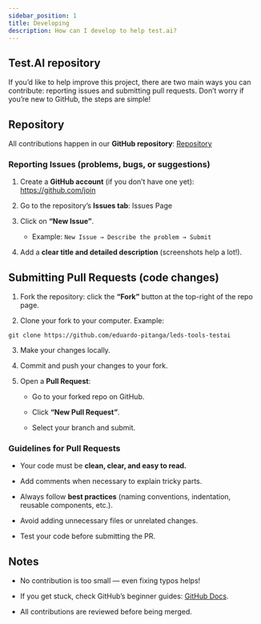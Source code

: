 ```yaml
---
sidebar_position: 1
title: Developing
description: How can I develop to help test.ai?
---
```


## Test.AI repository

If you’d like to help improve this project, there are two main ways you can contribute: reporting issues and submitting pull requests. Don’t worry if you’re new to GitHub, the steps are simple!

## Repository

All contributions happen in our **GitHub repository**: [Repository](https://github.com/eduardo-pitanga/leds-tools-testai)

### Reporting Issues (problems, bugs, or suggestions)

 1. Create a **GitHub account** (if you don’t have one yet): https://github.com/join

 2. Go to the repository’s **Issues tab**: Issues Page

 3. Click on **“New Issue”**.

    - Example: ```New Issue → Describe the problem → Submit```

 4. Add a **clear title and detailed description** (screenshots help a lot!).

## Submitting Pull Requests (code changes)

1. Fork the repository: click the **“Fork”** button at the top-right of the repo page.

2. Clone your fork to your computer. Example:

```
git clone https://github.com/eduardo-pitanga/leds-tools-testai
```

3. Make your changes locally.

4. Commit and push your changes to your fork.

5. Open a **Pull Request**:

    - Go to your forked repo on GitHub.

    - Click **“New Pull Request”**.

    - Select your branch and submit.

### Guidelines for Pull Requests

- Your code must be **clean, clear, and easy to read.**

- Add comments when necessary to explain tricky parts.

- Always follow **best practices** (naming conventions, indentation, reusable components, etc.).

- Avoid adding unnecessary files or unrelated changes.

- Test your code before submitting the PR.

## Notes

- No contribution is too small — even fixing typos helps!

- If you get stuck, check GitHub’s beginner guides: [GitHub Docs](https://docs.github.com/en/get-started).

- All contributions are reviewed before being merged.
